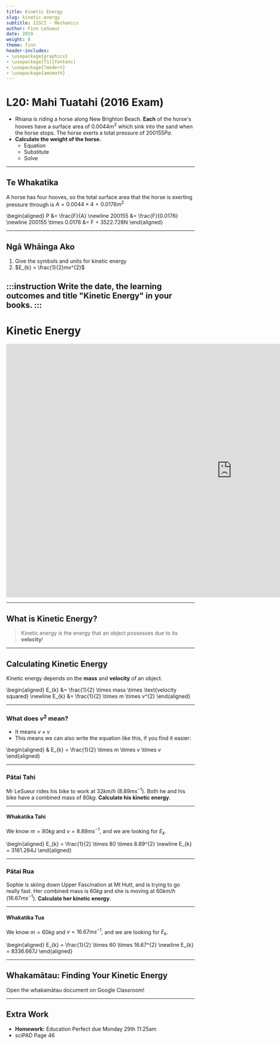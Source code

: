 ```yaml
---
title: Kinetic Energy
slug: kinetic-energy
subtitle: 11SCI - Mechanics
author: Finn LeSueur
date: 2019
weight: 8
theme: finn
header-includes:
- \usepackage{graphicx}
- \usepackage[T1]{fontenc}
- \usepackage{lmodern}
- \usepackage{amsmath}
---
```


# L20: Mahi Tuatahi (2016 Exam)

- Rhiana is riding a horse along New Brighton Beach. __Each__ of the horse's hooves have a surface area of $0.0044m^{2}$ which sink into the sand when the horse stops. The horse exerts a total pressure of $200155Pa$.
- __Calculate the weight of the horse.__
    - Equation
    - Substitute
    - Solve

---

## Te Whakatika

A horse has four hooves, so the total surface area that the horse is exerting pressure through is $A = 0.0044 \times 4 = 0.0176m^{2}$

\begin{aligned}
    P &= \frac{F}{A} \newline
    200155 &= \frac{F}{0.0176} \newline
    200155 \times 0.0176 &= F = 3522.728N
\end{aligned}

---

## Ngā Whāinga Ako

1. Give the symbols and units for kinetic energy
2. $E_{k} = \frac{1}{2}mv^{2}$

:::instruction
Write the date, the learning outcomes and title "Kinetic Energy" in your books.
:::
---

# Kinetic Energy

<iframe width="1206" height="678" src="https://www.youtube.com/embed/PWNs7i4rEWA" frameborder="0" allow="accelerometer; autoplay; encrypted-media; gyroscope; picture-in-picture" allowfullscreen></iframe>

---

## What is Kinetic Energy?

> Kinetic energy is the energy that an object possesses due to its __velocity__!

---

## Calculating Kinetic Energy

Kinetic energy depends on the __mass__ and __velocity__ of an object.

\begin{aligned}
    E_{k} &= \frac{1}{2} \times mass \times \text{velocity squared} \newline
    E_{k} &= \frac{1}{2} \times m \times v^{2}
\end{aligned}

---

### What does $v^{2}$ mean?

- It means $v \times v$
- This means we can also write the equation like this, if you find it easier:

\begin{aligned}
    & E_{k} = \frac{1}{2} \times m \times v \times v
\end{aligned}

---

### Pātai Tahi

Mr LeSueur rides his bike to work at $32km/h$ ($8.89ms^{-1}$). Both he and his bike have a combined mass of $80kg$. __Calculate his kinetic energy__.

---

#### Whakatika Tahi

We know $m=80kg$ and $v=8.89ms^{-1}$, and we are looking for $E_{k}$.

\begin{aligned}
    E_{k} = \frac{1}{2} \times 80 \times 8.89^{2} \newline
    E_{k} = 3161.284J
\end{aligned}

---

### Pātai Rua

Sophie is skiing down Upper Fascination at Mt Hutt, and is trying to go really fast. Her combined mass is $60kg$ and she is moving at $60km/h$ ($16.67ms^{-1}$). __Calculate her kinetic energy__.

---

#### Whakatika Tua

We know $m=60kg$ and $v=16.67ms^{-1}$, and we are looking for $E_{k}$.

\begin{aligned}
    E_{k} = \frac{1}{2} \times 60 \times 16.67^{2} \newline
    E_{k} = 8336.667J
\end{aligned}

---

## Whakamātau: Finding Your Kinetic Energy

Open the whakamātau document on Google Classroom!

---

## Extra Work

- __Homework:__ Education Perfect due Monday 29th 11:25am
- sciPAD Page 46
